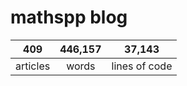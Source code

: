 # mathspp blog

<table class="stats-table">
    <thead>
        <tr>
            <th style="text-align: center;">409</th>
            <th style="text-align: center;">446,157</th>
            <th style="text-align: center;">37,143</th>
        </tr>
    </thead>
    <tbody>
        <tr>
            <td style="text-align: center;">articles</td>
            <td style="text-align: center;">words</td>
            <td style="text-align: center;">lines of code</td>
        </tr>
    </tbody>
</table>